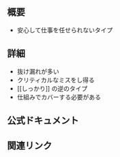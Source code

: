 ## 概要
- 安心して仕事を任せられないタイプ

## 詳細
- 抜け漏れが多い
- クリティカルなミスをし得る
- [[しっかり]] の逆のタイプ
- 仕組みでカバーする必要がある

## 公式ドキュメント


## 関連リンク

